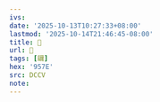 ```yaml
---
ivs:
date: '2025-10-13T10:27:33+08:00'
lastmod: '2025-10-14T21:46:45-08:00'
title: 􅄥
url: 􅄥
tags: [镾]
hex: '957E'
src: DCCV
note:
---
```

